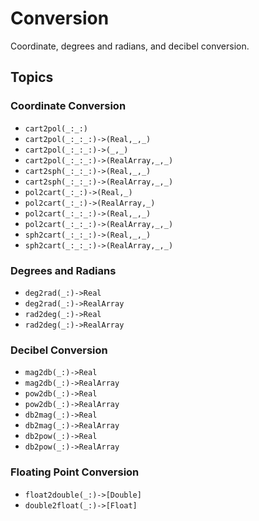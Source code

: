 # Conversion

Coordinate, degrees and radians, and decibel conversion.

## Topics

### Coordinate Conversion

- ``cart2pol(_:_:)``
- ``cart2pol(_:_:_:)->(Real,_,_)``
- ``cart2pol(_:_:_:)->(_,_)``
- ``cart2pol(_:_:_:)->(RealArray,_,_)``
- ``cart2sph(_:_:_:)->(Real,_,_)``
- ``cart2sph(_:_:_:)->(RealArray,_,_)``
- ``pol2cart(_:_:)->(Real,_)``
- ``pol2cart(_:_:)->(RealArray,_)``
- ``pol2cart(_:_:_:)->(Real,_,_)``
- ``pol2cart(_:_:_:)->(RealArray,_,_)``
- ``sph2cart(_:_:_:)->(Real,_,_)``
- ``sph2cart(_:_:_:)->(RealArray,_,_)``

### Degrees and Radians

- ``deg2rad(_:)->Real``
- ``deg2rad(_:)->RealArray``
- ``rad2deg(_:)->Real``
- ``rad2deg(_:)->RealArray``

### Decibel Conversion

- ``mag2db(_:)->Real``
- ``mag2db(_:)->RealArray``
- ``pow2db(_:)->Real``
- ``pow2db(_:)->RealArray``
- ``db2mag(_:)->Real``
- ``db2mag(_:)->RealArray``
- ``db2pow(_:)->Real``
- ``db2pow(_:)->RealArray``

### Floating Point Conversion

- ``float2double(_:)->[Double]``
- ``double2float(_:)->[Float]``

